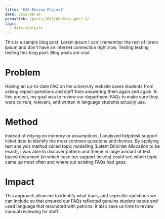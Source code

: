 ```yaml
---
title: 'FAQ Review Project'
date: 2013-08-14
permalink: /posts/2013/08/blog-post-2/
tags:
  - data analysis
---
```


This is a sample blog post. Lorem ipsum I can't remember the rest of lorem ipsum and don't have an internet connection right now. Testing testing testing this blog post. Blog posts are cool.

Problem
======
Having an up-to-date FAQ on the university website saves students from asking repeat questions and staff from answering them again and again. In this project, my goal was to review our department FAQs to make sure they were current, relevant, and written in language students actually use.

Method
======
Instead of relying on memory or assumptions, I analysed helpdesk support ticket data to identify the most common questions and themes. By applying text analysis method called topic modelling (Latent Dirichlet Allocation to be exact), I was able to discover pattern and theme in large amount of text based document (in which case our support tickets) could see which topic came up most often and where our existing FAQs had gaps.

Impact
======
This approach allow me to identify what topic, and sepecific questions we can include so that ensured our FAQs reflected genuine student needs and used language that resonated with patrons. It also save us time to review manual reviewing for staff.  
